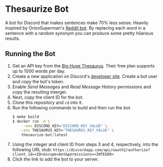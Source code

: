 # Thesaurize Bot
A bot for Discord that makes sentences make 70% less sense. Heavily inspired
by OrionSuperman's [Reddit bot](https://www.reddit.com/r/ThesaurizeThis/). 
By replacing each word in a sentence with a random synonym you can produce some
pretty hilarious results.

## Running the Bot
1. Get an API key from the [Big Huge Thesaurus](https://words.bighugelabs.com/api.php).
    Their free plan supports up to 1000 words per day.
2. Create a new application on Discord's [developer site](https://discordapp.com/developers/applications/).
    Create a bot user and copy the bot's token. 
3. Enable _Send Messages_ and _Read Message History_ permissions and copy the 
    resulting interger.
4. Next, copy the client ID for the bot.
5. Clone this repository and `cd` into it.
6. Run the following commands to build and then run the bot.
    ```bash
    $ make build
    $ docker run -d \
        --env DISCORD_KEY="DISCORD_KEY_VALUE" \
       --env THESAURUS_KEY="THESAURUS_KEY_VALUE" \
        thesaurize-bot:latest
    ```
7. Using the integer and client ID from steps 3 and 4, respectively, into the 
    following URL stub:
    `https://discordapp.com/api/oauth2/authorize?client_id=<ID>&scope=bot&permissions=<INTEGER>`
8. Click the link to add the bot to your server.